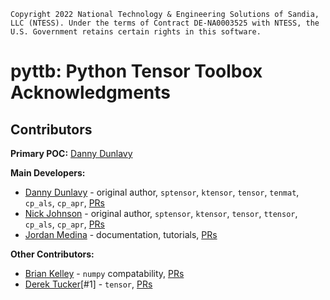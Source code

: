 ```
Copyright 2022 National Technology & Engineering Solutions of Sandia,
LLC (NTESS). Under the terms of Contract DE-NA0003525 with NTESS, the
U.S. Government retains certain rights in this software.
```

# pyttb: Python Tensor Toolbox Acknowledgments

## Contributors

**Primary POC:** [Danny Dunlavy](https://github.com/dmdunla)

**Main Developers:**

- [Danny Dunlavy](https://github.com/dmdunla) - original author, `sptensor`, `ktensor`, `tensor`, `tenmat`, `cp_als`, `cp_apr`, 
[PRs](https://github.com/sandialabs/pyttb/commits?author=dmdunla) 
- [Nick Johnson](https://github.com/ntjohnson1) - original author, `sptensor`, `ktensor`, `tensor`, `ttensor`, `cp_als`, `cp_apr`, 
[PRs](https://github.com/sandialabs/pyttb/commits?author=ntjohnson1)
- [Jordan Medina](https://github.com/DeepBlockDeepak) - documentation, tutorials,
[PRs](https://github.com/sandialabs/pyttb/commits?author=DeepBlockDeepak)

**Other Contributors:**
- [Brian Kelley](https://github.com/brian-kelley) - `numpy` compatability, 
[PRs](https://github.com/sandialabs/pyttb/commits?author=brian-kelley)
- [Derek Tucker](https://github.com/jdtuck)[#1] - `tensor`, 
[PRs](https://github.com/sandialabs/pyttb/commits?author=jdtuck)
